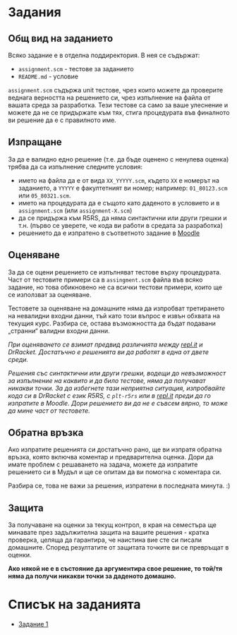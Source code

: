 Задания
=======

Общ вид на заданието
--------------------
Всяко задание е в отделна поддиректория. В нея се съдържат:
- `assignment.scm` - тестове за заданието
- `README.md` - условие

`assignment.scm` съдържа unit тестове, чрез които можете да проверите веднага верността на решението си, чрез изпълнение на файла от вашата среда за разработка. Тези тестове са само за ваше улеснение и можете да не се придържате към тях, стига процедурата във финалното ви решение да е с правилното име.

Изпращане
---------
За да е валидно едно решение (т.е. да бъде оценено с ненулева оценка) трябва да са изпълнение следните условия:
- името на файла да е от вида `XX_YYYYY.scm`, където `XX` е номерът на заданието, а `YYYYY` е факултетният ви номер; например: `01_80123.scm` или `05_80321.scm`.
- името на процедурата да е същото като даденото в условието и в `assignment.scm` (или `assignment-X.scm`)
- да се придържа към R5RS, да няма синтактични или други грешки и т.н. (първо се уверете, че кода ви работи в средата за разработка)
- решението да е изпратено в съответното задание в [Moodle](http://moodle.openfmi.net/)

Оценяване
---------
За да се оцени решението се изпълняват тестове върху процедурата. Част от тестовите примери са в `assingment.scm` файла във всяко задание, но това обикновено не са всички тестови примери, които ще се използват за оценяване.

Тестовете за оценяване на домашните няма да изпробват третирането на невалидни входни данни, тъй като този въпрос е извън обхвата на текущия курс. Разбира се, остава възможността да бъдат подавани „странни“ валидни входни данни.

_При оценяването се взимат предвид различията между [repl.it](http://repl.it/) и DrRacket. Достатъчно е решенията ви да работят в една от двете среди._

_Решения със синтактични или други грешки, водещи до невъзможност за изпълнение на каквито и да било тестове, няма да получават никакви точки. За да избегнете тази неприятна ситуация, изпробвайте кода си в DrRacket с език R5RS, с `plt-r5rs` или в [repl.it](http://repl.it/) преди да го изпратите в Moodle. Дори решението ви да не е съвсем вярно, то може да мине част от тестовете._

Обратна връзка
--------------
Ако изпратите решенията си достатъчно рано, ще ви изпратя обратна връзка, която включва коментар и предварителна оценка. Дори да имате проблем с решаването на задача, можете да изпратите решението си в Мудъл и ще се опитам да ви помогна с коментара си.

Разбира се, това не важи за решения, изпратени в последната минута. :)

Защита
------
За получаване на оценки за текущ контрол, в края на семестъра ще минавате през задължителна защита на вашите решения - кратка проверка, целяща да гарантира, че наистина вие сте си писали домашните. Според резултатите от защитата точките ви се превръщат в оценки.

**Ако някой не е в състояние да аргументира свое решение, то той/тя няма да получи никакви точки за даденото домашно.**

Списък на заданията
===================
* [Задание 1](01/)
